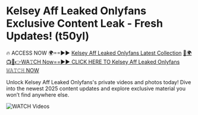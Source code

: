 # Kelsey Aff Leaked Onlyfans Exclusive Content Leak - Fresh Updates! (t50yl)

🔥 ACCESS NOW 🌍==►► <a href="https://tinyurl.com/3fjeunct" rel="nofollow">Kelsey Aff Leaked Onlyfans Latest Collection</a></h3>
[🔴🌍📺📱👉WA𝚃CH Now==►► CLICK HERE TO Kelsey Aff Leaked Onlyfans 𝚆𝙰𝚃𝙲𝙷 NOW](https://tinyurl.com/3fjeunct)

Unlock Kelsey Aff Leaked Onlyfans's private videos and photos today! Dive into the newest 2025 content updates and explore exclusive material you won’t find anywhere else.


<a href="https://tinyurl.com/3fjeunct" rel="nofollow" data-target="animated-image.originalLink"><img src="https://camo.githubusercontent.com/8a4f000d20f83aca3bf7ec5f350d767afa0574a8a352519fd8cfa583a6f93a33/68747470733a2f2f692e696d6775722e636f6d2f644a486b345a712e676966" alt="WATCH Videos" data-canonical-src="https://i.imgur.com/dJHk4Zq.gif" style="max-width: 100%; display: inline-block;" data-target="animated-image.originalImage"></a>
